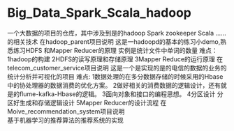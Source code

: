 # Big_Data_Spark_Scala_hadoop
一个大数据的项目的仓库，其中涉及到是的hadoop Spark zookeeper Scala ……的相关技术 
在hadoop_parent项目说明
     这是一hadoopd的基本的练习小demo,熟悉练习HDFS 和Mapper Reducer的原理 实例是统计文件中单词的数量
难点：
    1hadoop的构建
    2HDFS的读写原理和存储原理
    3Mapper Reduce的运行原理
在telecom_customer_service项目说明
    这是一个是实现的是的电信的数据的业务的统计分析并可视化的项目
难点:
    1数据处理的在多分数据存储的时候采用的Hbase中的协处理器的数据消费的优化方案。
    2做好相关的消费数据的逻辑设计，还有就是的flume-kafka-Hbase的逻辑。
    3面向对象和接口的编程思想。
    4分区设计 分区好生成和存储逻辑设计
    5Mapper Reducer的设计流程
在Moive_recommendation_system项目说明  
    基于机器学习的推荐算法的推荐系统的实现
    
    
